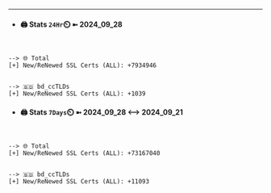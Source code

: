 

---
- #### 🖨️ **Stats** `24Hr`⏲️ ➼ 2024_09_28
```console


--> 🌐 Total
[+] New/ReNewed SSL Certs (ALL): +7934946


--> 🇧🇩 bd_ccTLDs
[+] New/ReNewed SSL Certs (ALL): +1039

```

- #### 🖨️ **Stats** `7Days`⏲️ ➼ 2024_09_28 <--> 2024_09_21
```console


--> 🌐 Total
[+] New/ReNewed SSL Certs (ALL): +73167040


--> 🇧🇩 bd_ccTLDs
[+] New/ReNewed SSL Certs (ALL): +11093

```

